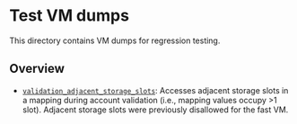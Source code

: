 # Test VM dumps

This directory contains VM dumps for regression testing.

## Overview

- [`validation_adjacent_storage_slots`](validation_adjacent_storage_slots.json): Accesses adjacent storage slots in a
  mapping during account validation (i.e., mapping values occupy >1 slot). Adjacent storage slots were previously
  disallowed for the fast VM.
